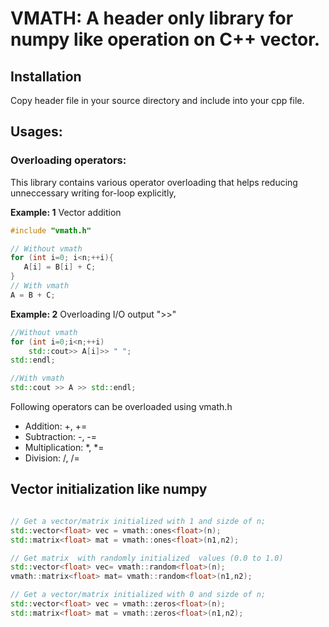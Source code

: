  # VMATH: A header only library for numpy like operation on C++ vector. 
 
 ## Installation
 Copy header  file in your source directory and include into your cpp file. 
 
 ## Usages: 
 
 ### Overloading operators: 
 
 This library contains various operator overloading that helps reducing unneccessary writing for-loop explicitly, 
 
 **Example: 1** Vector addition 
 ```cpp
 #include "vmath.h" 
 
 // Without vmath
 for (int i=0; i<n;++i){
    A[i] = B[i] + C; 
 }
 // With vmath
 A = B + C; 
 ```
 
 **Example: 2** Overloading I/O output ">>"
 ```cpp
 //Without vmath
 for (int i=0;i<n;++i)
     std::cout>> A[i]>> " ";
 std::endl; 
 
 //With vmath 
 std::cout >> A >> std::endl;
 ```
 
 Following operators can be overloaded using vmath.h
 + Addition: +, +=
 + Subtraction: -, -=
 + Multiplication: *, *=
 + Division: /, /=

## Vector initialization like numpy 

```cpp

// Get a vector/matrix initialized with 1 and sizde of n;
std::vector<float> vec = vmath::ones<float>(n); 
std::matrix<float> mat = vmath::ones<float>(n1,n2); 

// Get matrix  with randomly initialized  values (0.0 to 1.0)
std::vector<float> vec= vmath::random<float>(n); 
vmath::matrix<float> mat= vmath::random<float>(n1,n2); 

// Get a vector/matrix initialized with 0 and sizde of n;
std::vector<float> vec = vmath::zeros<float>(n); 
std::matrix<float> mat = vmath::zeros<float>(n1,n2); 

```





